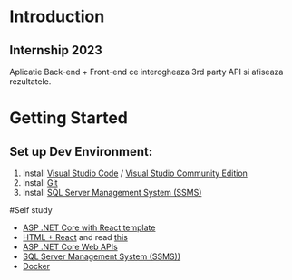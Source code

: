 # Introduction 
## Internship 2023
Aplicatie Back-end + Front-end ce interogheaza 3rd party API si afiseaza rezultatele.
 
# Getting Started
## Set up Dev Environment:
1.	Install [Visual Studio Code](https://code.visualstudio.com/download) / [Visual Studio Community Edition](https://visualstudio.microsoft.com/vs/compare/)
2.	Install [Git](https://git-scm.com/downloads)
3.	Install [SQL Server Management System \(SSMS\)](https://learn.microsoft.com/en-us/sql/ssms/download-sql-server-management-studio-ssms?view=sql-server-ver16#download-ssms)

#Self study
- [ASP .NET Core with React template](https://github.com/microsoft/AspNetCore-React-WebApp)
- [HTML + React](https://www.youtube.com/watch?v=SqcY0GlETPk) and read [this](https://learn.microsoft.com/en-us/training/paths/react/)
- [ASP .NET Core Web APIs](https://learn.microsoft.com/ro-ro/aspnet/core/web-api/?WT.mc_id=dotnet-35129-website&view=aspnetcore-6.0)
- [SQL Server Management System \(SSMS\))](https://learn.microsoft.com/en-us/sql/ssms/sql-server-management-studio-ssms?view=sql-server-ver16)
- [Docker](https://docker-curriculum.com/)